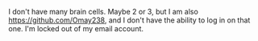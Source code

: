 I don't have many brain cells. Maybe 2 or 3, but I am also https://github.com/Omay238, and I don't have the ability to log in on that one. I'm locked out of my email account.
